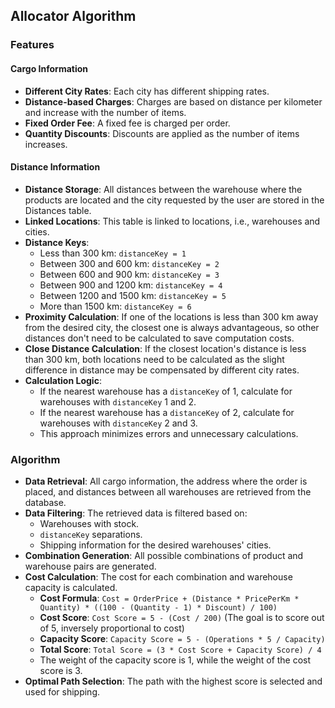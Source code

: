 ## Allocator Algorithm

### Features

#### Cargo Information
- **Different City Rates**: Each city has different shipping rates.
- **Distance-based Charges**: Charges are based on distance per kilometer and increase with the number of items.
- **Fixed Order Fee**: A fixed fee is charged per order.
- **Quantity Discounts**: Discounts are applied as the number of items increases.

#### Distance Information
- **Distance Storage**: All distances between the warehouse where the products are located and the city requested by the user are stored in the Distances table.
- **Linked Locations**: This table is linked to locations, i.e., warehouses and cities.
- **Distance Keys**:
  - Less than 300 km: `distanceKey = 1`
  - Between 300 and 600 km: `distanceKey = 2`
  - Between 600 and 900 km: `distanceKey = 3`
  - Between 900 and 1200 km: `distanceKey = 4`
  - Between 1200 and 1500 km: `distanceKey = 5`
  - More than 1500 km: `distanceKey = 6`
- **Proximity Calculation**: If one of the locations is less than 300 km away from the desired city, the closest one is always advantageous, so other distances don't need to be calculated to save computation costs.
- **Close Distance Calculation**: If the closest location's distance is less than 300 km, both locations need to be calculated as the slight difference in distance may be compensated by different city rates.
- **Calculation Logic**: 
  - If the nearest warehouse has a `distanceKey` of 1, calculate for warehouses with `distanceKey` 1 and 2.
  - If the nearest warehouse has a `distanceKey` of 2, calculate for warehouses with `distanceKey` 2 and 3.
  - This approach minimizes errors and unnecessary calculations.

### Algorithm
- **Data Retrieval**: All cargo information, the address where the order is placed, and distances between all warehouses are retrieved from the database.
- **Data Filtering**: The retrieved data is filtered based on:
  - Warehouses with stock.
  - `distanceKey` separations.
  - Shipping information for the desired warehouses' cities.
- **Combination Generation**: All possible combinations of product and warehouse pairs are generated.
- **Cost Calculation**: The cost for each combination and warehouse capacity is calculated.
  - **Cost Formula**: `Cost = OrderPrice + (Distance * PricePerKm * Quantity) * ((100 - (Quantity - 1) * Discount) / 100)`
  - **Cost Score**: `Cost Score = 5 - (Cost / 200)` (The goal is to score out of 5, inversely proportional to cost)
  - **Capacity Score**: `Capacity Score = 5 - (Operations * 5 / Capacity)`
  - **Total Score**: `Total Score = (3 * Cost Score + Capacity Score) / 4`
  - The weight of the capacity score is 1, while the weight of the cost score is 3.
- **Optimal Path Selection**: The path with the highest score is selected and used for shipping.
